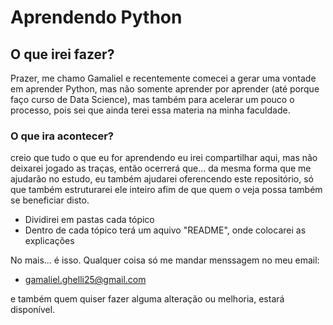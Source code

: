 # Aprendendo Python

## O que irei fazer?

Prazer, me chamo Gamaliel e recentemente comecei a gerar uma vontade em aprender Python, mas não somente aprender por aprender (até porque faço curso de Data Science), mas também para acelerar um pouco o processo, pois sei que ainda terei essa materia na minha faculdade.

### O que ira acontecer?

creio que tudo o que eu for aprendendo eu irei compartilhar aqui, mas não deixarei jogado as traças, então ocerrerá que...
da mesma forma que me ajudarão no estudo, eu também ajudarei oferencendo este repositório, só que também estruturarei ele inteiro afim de que quem o veja possa também se beneficiar disto.

- Dividirei em pastas cada tópico
- Dentro de cada tópico terá um aquivo "README", onde colocarei as explicações

No mais... é isso. Qualquer coisa só me mandar menssagem no meu email:

- <gamaliel.ghelli25@gmail.com>

e também quem quiser fazer alguma alteração ou melhoria, estará disponível.
